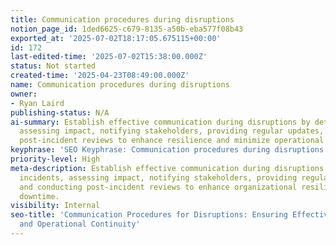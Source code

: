 ```yaml
---
title: Communication procedures during disruptions
notion_page_id: 1ded6625-c679-8135-a50b-eba577f08b43
exported_at: '2025-07-02T18:17:05.675115+00:00'
id: 172
last-edited-time: '2025-07-02T15:38:00.000Z'
status: Not started
created-time: '2025-04-23T08:49:00.000Z'
name: Communication procedures during disruptions
owner:
- Ryan Laird
publishing-status: N/A
ai-summary: Establish effective communication during disruptions by detecting incidents,
  assessing impact, notifying stakeholders, providing regular updates, and conducting
  post-incident reviews to enhance resilience and minimize operational impacts.
keyphrase: 'SEO Keyphrase: Communication procedures during disruptions'
priority-level: High
meta-description: Establish effective communication during disruptions by detecting
  incidents, assessing impact, notifying stakeholders, providing regular updates,
  and conducting post-incident reviews to enhance organizational resilience and minimize
  downtime.
visibility: Internal
seo-title: 'Communication Procedures for Disruptions: Ensuring Effective Response
  and Operational Continuity'
---
```


<!-- Unsupported block type: table_of_contents -->

<!-- Unsupported block type: unsupported -->

